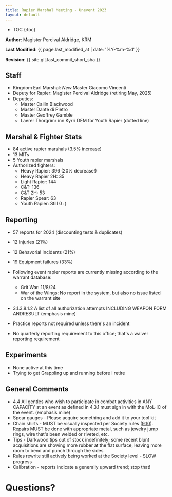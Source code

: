 ```yaml
---
title: Rapier Marshal Meeting - Unevent 2023
layout: default
---
```

* TOC
{:toc}

**Author**: Magister Percival Aldridge, KRM

**Last Modified**: {{ page.last_modified_at | date: '%Y-%m-%d' }}

**Revision**: {{ site.git.last_commit_short_sha }}

## Staff
* Kingdom Earl Marshal: _New_ Master Giacomo Vincenti
* Deputy for Rapier: Magister Percival Aldridge (retiring May, 2025)
* Deputies:
    * Master Cailin Blackwood
    * Master Dante di Pietro
    * Master Geoffrey Gamble
    * Laerer Thorgrimr inn Kyrri DEM for Youth Rapier (dotted line)

## Marshal & Fighter Stats
* 84 active rapier marshals (3.5% increase)
* 13 MITs
* 5 Youth rapier marshals
* Authorized fighters:
    * Heavy Rapier: 396 (20% decrease!)
    * Heavy Rapier 2H: 35
    * Light Rapier: 144
    * C&T: 136
    * C&T 2H: 53
    * Rapier Spear: 63
    * Youth Rapier: Still 0 :(

## Reporting
* 57 reports for 2024 (discounting tests & duplicates)
* 12 Injuries (21%)
* 12 Behavorial Incidents (21%)
* 19 Equipment failures (33%)
* Following event rapier reports are currently missing according to the warrant database:
    * Grit War: 11/8/24
    * War of the Wings: No report in the system, but also no issue listed on the warrant site

* 3.1.3.8.1.2 A list of all authorization attempts INCLUDING WEAPON FORM ANDRESULT (emphasis mine)
* Practice reports not required unless there's an incident
* No quarterly reporting requirement to this office; that's a waiver reporting requirement

## Experiments
* None active at this time
* Trying to get Grappling up and running before I retire

## General Comments
* 4.4 All gentles who wish to participate in combat activities in ANY CAPACITY at an event as defined in 4.3.1 must sign in with the MoL-IC of the event. (emphasis mine)
* Spear gauges - Please acquire something and add it to your tool kit
* Chain shirts - MUST be visually inspected per Society rules ([9.10](https://www.sca.org/wp-content/uploads/2024/01/Fencing-Marshals-Handbook_Jan2024.pdf)).  Repairs MUST be done with appropriate metal, such as jewelry jump rings, wire that's been welded or riveted, etc.
* Tips - Darkwood tips out of stock indefinitely; some recent blunt acquisitions are showing more rubber at the flat surface, leaving more room to bend and punch through the sides
* Rules rewrite still actively being worked at the Society level - SLOW progress
* Calibration - reports indicate a generally upward trend; stop that!

# Questions?
